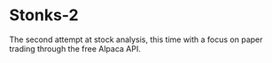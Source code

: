 # Stonks-2
The second attempt at stock analysis, this time with a focus on paper trading through the free Alpaca API.
